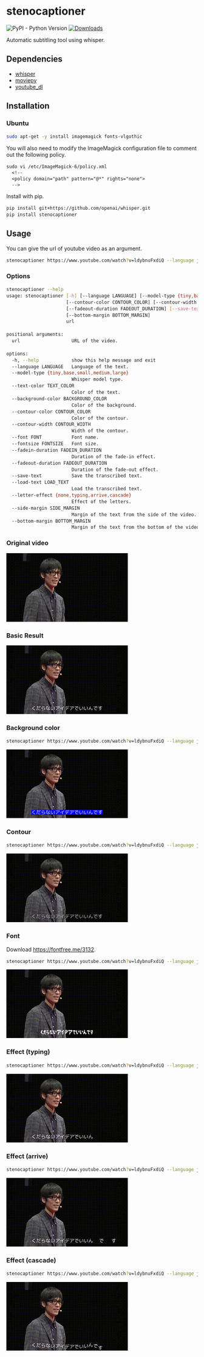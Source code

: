 # stenocaptioner

![PyPI - Python Version](https://img.shields.io/pypi/pyversions/stenocaptioner)
[![Downloads](https://pepy.tech/badge/stenocaptioner)](https://pepy.tech/project/stenocaptioner)

Automatic subtitling tool using whisper.

## Dependencies

* [whisper](https://github.com/openai/whisper)
* [moviepy](https://github.com/Zulko/moviepy)
* [youtube_dl](https://github.com/ytdl-org/youtube-dl)

## Installation

### Ubuntu

```sh
sudo apt-get -y install imagemagick fonts-vlgothic
```

You will also need to modify the ImageMagick configuration file to comment out the following policy.

```
sudo vi /etc/ImageMagick-6/policy.xml
  <!--
  <policy domain="path" pattern="@*" rights="none">
  -->
```

Install with pip.

```sh
pip install git+https://github.com/openai/whisper.git
pip install stenocaptioner
```

## Usage

You can give the url of youtube video as an argument.

```sh
stenocaptioner https://www.youtube.com/watch?v=ldybnuFxdiQ --language ja
```

### Options

```sh
stenocaptioner --help
usage: stenocaptioner [-h] [--language LANGUAGE] [--model-type {tiny,base,small,medium,large}] [--text-color TEXT_COLOR] [--background-color BACKGROUND_COLOR]
                      [--contour-color CONTOUR_COLOR] [--contour-width CONTOUR_WIDTH] [--font FONT] [--fontsize FONTSIZE] [--fadein-duration FADEIN_DURATION]
                      [--fadeout-duration FADEOUT_DURATION] [--save-text] [--load-text LOAD_TEXT] [--letter-effect {none,typing,arrive,cascade}] [--side-margin SIDE_MARGIN]
                      [--bottom-margin BOTTOM_MARGIN]
                      url

positional arguments:
  url                   URL of the video.

options:
  -h, --help            show this help message and exit
  --language LANGUAGE   Language of the text.
  --model-type {tiny,base,small,medium,large}
                        Whisper model type.
  --text-color TEXT_COLOR
                        Color of the text.
  --background-color BACKGROUND_COLOR
                        Color of the background.
  --contour-color CONTOUR_COLOR
                        Color of the contour.
  --contour-width CONTOUR_WIDTH
                        Width of the contour.
  --font FONT           Font name.
  --fontsize FONTSIZE   Font size.
  --fadein-duration FADEIN_DURATION
                        Duration of the fade-in effect.
  --fadeout-duration FADEOUT_DURATION
                        Duration of the fade-out effect.
  --save-text           Save the transcribed text.
  --load-text LOAD_TEXT
                        Load the transcribed text.
  --letter-effect {none,typing,arrive,cascade}
                        Effect of the letters.
  --side-margin SIDE_MARGIN
                        Margin of the text from the side of the video.
  --bottom-margin BOTTOM_MARGIN
                        Margin of the text from the bottom of the video.

```

### Original video

![demo_org](https://raw.githubusercontent.com/neka-nat/stenocaptioner/master/assets/demo_org.gif)

### Basic Result

![result_basic](https://raw.githubusercontent.com/neka-nat/stenocaptioner/master/assets/result_basic.gif)

### Background color

```sh
stenocaptioner https://www.youtube.com/watch?v=ldybnuFxdiQ --language ja --background-color blue
```

![result_bg_color_blue](https://raw.githubusercontent.com/neka-nat/stenocaptioner/master/assets/result_bg_color_blue.gif)

### Contour

```sh
stenocaptioner https://www.youtube.com/watch?v=ldybnuFxdiQ --language ja --contour-color black
```

![result_contour](https://raw.githubusercontent.com/neka-nat/stenocaptioner/master/assets/result_contour.gif)

### Font

Download https://fontfree.me/3132.

```sh
stenocaptioner https://www.youtube.com/watch?v=ldybnuFxdiQ --language ja --font ./gomarice_mukasi_mukasi.ttf
```

![result_font](https://raw.githubusercontent.com/neka-nat/stenocaptioner/master/assets/result_font.gif)

### Effect (typing)

```sh
stenocaptioner https://www.youtube.com/watch?v=ldybnuFxdiQ --language ja --letter-effect typing
```

![result_typing](https://raw.githubusercontent.com/neka-nat/stenocaptioner/master/assets/result_typing.gif)

### Effect (arrive)

```sh
stenocaptioner https://www.youtube.com/watch?v=ldybnuFxdiQ --language ja --letter-effect arrive
```

![result_arrive](https://raw.githubusercontent.com/neka-nat/stenocaptioner/master/assets/result_arrive.gif)

### Effect (cascade)

```sh
stenocaptioner https://www.youtube.com/watch?v=ldybnuFxdiQ --language ja --letter-effect cascade
```

![result_cascade](https://raw.githubusercontent.com/neka-nat/stenocaptioner/master/assets/result_cascade.gif)
